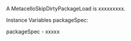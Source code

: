A MetacelloSkipDirtyPackageLoad is xxxxxxxxx.Instance Variables	packageSpec:		<Object>packageSpec	- xxxxx